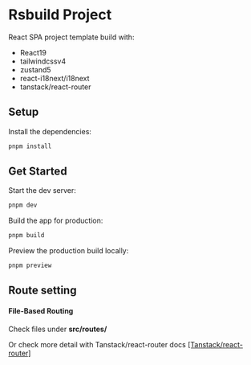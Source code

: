 # Rsbuild Project

React SPA project template build with:
- React19
- tailwindcssv4
- zustand5
- react-i18next/i18next
- tanstack/react-router

## Setup

Install the dependencies:

```bash
pnpm install
```

## Get Started

Start the dev server:

```bash
pnpm dev
```

Build the app for production:

```bash
pnpm build
```

Preview the production build locally:

```bash
pnpm preview
```

## Route setting

#### File-Based Routing
Check files under **src/routes/**

Or check more detail with Tanstack/react-router docs [\[Tanstack/react-router\]](https://tanstack.com/router/latest/docs/framework/react/guide/file-based-routing)
